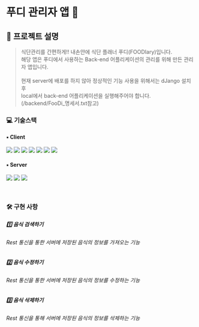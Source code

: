 # 푸디 관리자 앱 👷‍

## 🤔 프로젝트 설명
> 식단관리를 간편하게!! 내손안에 식단 플래너 푸디(FOODIary)입니다. <br>
> 해당 앱은 푸디에서 사용하는 Back-end 어플리케이션의 관리를 위해 만든 관리자 앱입니다.<br><br>
> 현재 server에 배포를 하지 않아 정상적인 기능 사용을 위해서는 dJango 설치 후 <br>
> local에서 back-end 어플리케이션을 실행해주어야 합니다. (/backend/FooDi_명세서.txt참고)

### 💻 기술스택 
#### ▪️ Client
<p>
<img src="https://img.shields.io/badge/Android-3DDC84?style=for-the-badge&logo=Android&logoColor=white">
<img src="https://img.shields.io/badge/Kotlin-7F52FF?style=for-the-badge&logo=Kotlin&logoColor=white">
<img src="https://img.shields.io/badge/RxBinding-B7178C?style=for-the-badge&logo=ReactiveX&logoColor=white">
<img src="https://img.shields.io/badge/Retrofit2-3E4348?style=for-the-badge&logo=Square&logoColor=white">
<img src="https://img.shields.io/badge/DataBinding-0F9D58?style=for-the-badge&logo=&logoColor=white">
<img src="https://img.shields.io/badge/MVVM-0F9D58?style=for-the-badge&logo=&logoColor=white">
<img src="https://img.shields.io/badge/Coroutine-0F9D58?style=for-the-badge&logo=&logoColor=white">
</p>

#### ▪️ Server
<p>
<img src="https://img.shields.io/badge/Python-3776AB?style=for-the-badge&logo=Python&logoColor=white">
<img src="https://img.shields.io/badge/dJango-092E20?style=for-the-badge&logo=Django&logoColor=white">
<img src="https://img.shields.io/badge/SQLite-003B57?style=for-the-badge&logo=SQLite&logoColor=white">
</p>
<br>

### 🛠 구현 사항
##### 1️⃣ 음식 검색하기
###### Rest 통신을 통한 서버에 저장된 음식의 정보를 가져오는 기능
<div align="center">
 
</div>

##### 2️⃣ 음식 수정하기
###### Rest 통신을 통한 서버에 저장된 음식의 정보를 수정하는 기능
<p align="center">
</p>

##### 3️⃣ 음식 삭제하기
###### Rest 통신을 통해  서버에 저장된 음식의 정보를 삭제하는 기능
<div align="center">
</div>

